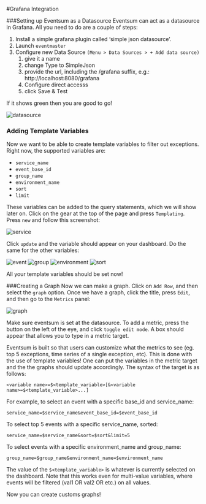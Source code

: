 #Grafana Integration

###Setting up Eventsum as a Datasource
Eventsum can act as a datasource in Grafana. All you need to do are a couple of steps: 
1. Install a simple grafana plugin called ‘simple json datasource’.
2. Launch `eventmaster`
3. Configure new Data Source `(Menu > Data Sources > + Add data source)`
   1. give it a name
   2. change Type to SimpleJson
   3. provide the url, including the /grafana suffix, e.g.: http://localhost:8080/grafana
   4. Configure direct accesss
   5. click Save & Test

If it shows green then you are good to go!

![datasource](/docs/assets/add_eventsum_datasource.png "add datasource")

### Adding Template Variables
Now we want to be able to create template variables to filter out exceptions. Right now, the supported variables are: 
- `service_name`
- `event_base_id`
- `group_name`
- `environment_name`
- `sort`
- `limit` 

These variables can be added to the query statements, which we will show later on. Click on the gear at the top of the 
page and press `Templating`. Press `new` and follow this screenshot:

![service](/docs/assets/add_service_name.png "add service name")

Click `update` and the variable should appear on your dashboard. Do the same for the other variables:

![event](/docs/assets/add_event_base.png "add event base")
![group](/docs/assets/add_group_name.png "add groupname")
![environment](/docs/assets/add_environment.png "add environment")
![sort](/docs/assets/add_sort.png "add sort")

All your template variables should be set now!

###Creating a Graph
Now we can make a graph. Click on `Add Row`, and then select the `graph` option. Once we have a graph, click the title, 
press `Edit`, and then go to the `Metrics` panel:

![graph](/docs/assets/add_graph.png "add graph")

Make sure eventsum is set at the datasource. To add a metric, press the button on the left of the eye, and click 
`toggle edit mode`. A box should appear that allows you to type in a metric target. 

Eventsum is built so that users can customize what the metrics to see (eg. top 5 exceptions, time series of a single 
exception, etc). This is done with the use of template variables! One can put the variables in the metric target and 
the the graphs should update accordingly. The syntax of the target is as follows:
```
<variable name>=$<template_variable>[&<variable name>=$<template_variable>...]
```

For example, to select an event with a specific base_id and service_name:
```
service_name=$service_name&event_base_id=$event_base_id
```

To select top 5 events with a specific service_name, sorted:
```
service_name=$service_name&sort=$sort&limit=5
```

To select events with a specific environment_name and group_name:
```
group_name=$group_name&environment_name=$environment_name
```

The value of the `$<template_variable>` is whatever is currently selected on the dashboard. Note that this works even 
for multi-value variables, where events will be filtered (val1 OR val2 OR etc.) on all values. 

Now you can create customs graphs! 
